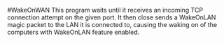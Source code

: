 #WakeOnWAN
This program waits until it receives an incoming TCP connection attempt on the 
given port. It then close sends a WakeOnLAN magic packet to the LAN it is 
connected to, causing the waking on of the computers with WakeOnLAN feature 
enabled.
